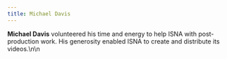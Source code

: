 ```yaml
---
title: Michael Davis
---
```


**Michael Davis** volunteered his time and energy to help <span class="caps">ISNA</span> with post-production work. His generosity enabled <span class="caps">ISNA</span> to create and distribute its videos.\n\n
